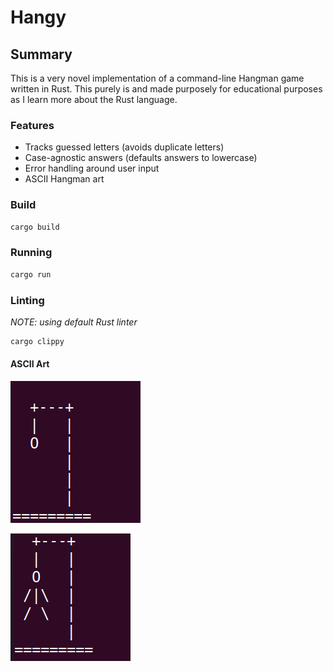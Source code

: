 # Hangy

## Summary
This is a very novel implementation of a command-line Hangman game written in Rust. This purely is and made purposely for educational purposes as I learn more about the Rust language.

### Features
- Tracks guessed letters (avoids duplicate letters)
- Case-agnostic answers (defaults answers to lowercase)
- Error handling around user input
- ASCII Hangman art


### Build
```zsh
cargo build
```

### Running
```zsh
cargo run
```

### Linting
_NOTE: using default Rust linter_
```zsh
cargo clippy
```

#### ASCII Art
![Partially Hanged](pics/ascii1.png?raw=true)

![Fully Hanged](pics/ascii2.png?raw=true)